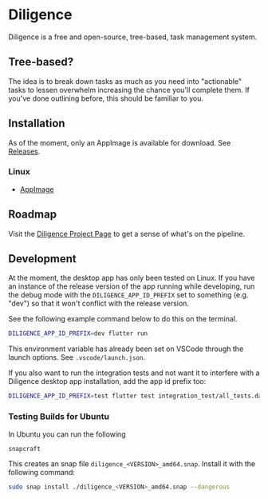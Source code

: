 # Diligence

Diligence is a free and open-source, tree-based, task management system.

## Tree-based?

The idea is to break down tasks as much as you need into "actionable" tasks to lessen overwhelm increasing the chance you'll complete them. If you've done outlining before, this should be familiar to you.

## Installation

As of the moment, only an AppImage is available for download. See [Releases](https://github.com/asartalo/diligence/releases).

### Linux

- [AppImage](https://github.com/asartalo/diligence/releases/download/0.1.4/Diligence-x64.AppImage)

## Roadmap

Visit the [Diligence Project Page](https://github.com/users/asartalo/projects/1/views/1) to get a sense of what's on the pipeline.

## Development

At the moment, the desktop app has only been tested on Linux. If you have an instance of the release version of the app running while developing, run the debug mode with the `DILIGENCE_APP_ID_PREFIX` set to something (e.g. "dev") so that it won't conflict with the release version.

See the following example command below to do this on the terminal.

```sh
DILIGENCE_APP_ID_PREFIX=dev flutter run
```

This environment variable has already been set on VSCode through the launch options. See `.vscode/launch.json`.

If you also want to run the integration tests and not want it to interfere with a Diligence desktop app installation, add the app id prefix too:

```sh
DILIGENCE_APP_ID_PREFIX=test flutter test integration_test/all_tests.dart
```

### Testing Builds for Ubuntu

In Ubuntu you can run the following

```sh
snapcraft
```

This creates an snap file `diligence_<VERSION>_amd64.snap`. Install it with the following command:

```sh
sudo snap install ./diligence_<VERSION>_amd64.snap --dangerous
```
